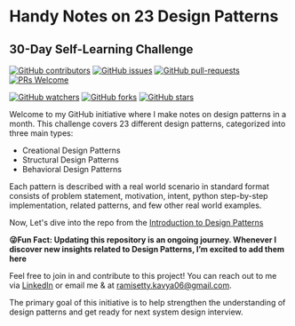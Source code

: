# Handy Notes on 23 Design Patterns

## 30-Day Self-Learning Challenge

[![GitHub contributors](https://img.shields.io/github/contributors/kavya6697/DesignPatternsNotes.svg)](https://GitHub.com/kavya6697/DesignPatternsNotes)
[![GitHub issues](https://img.shields.io/github/issues/kavya6697/DesignPatternsNotes.svg)](https://GitHub.com/kavya6697/DesignPatternsNotes/issues/)
[![GitHub pull-requests](https://img.shields.io/github/issues-pr/kavya6697/DesignPatternsNotess.svg)](https://GitHub.com/kavya6697/DesignPatternsNotes/pulls/)
[![PRs Welcome](https://img.shields.io/badge/PRs-welcome-brightgreen.svg?style=flat-square)](http://makeapullrequest.com)

[![GitHub watchers](https://img.shields.io/github/watchers/kavya6697/DesignPatternsNotes.svg?style=social&label=Watch)](https://GitHub.com/kavya6697/DesignPatternsNotes/watchers/)
[![GitHub forks](https://img.shields.io/github/forks/kavya6697/DesignPatternsNotes.svg?style=social&label=Fork)](https://GitHub.com/kavya6697/DesignPatternsNotes/network/)
[![GitHub stars](https://img.shields.io/github/stars/kavya6697/DesignPatternsNotes.svg?style=social&label=Star)](https://GitHub.com/kavya6697/DesignPatternsNotes/stargazers/)

Welcome to my GitHub initiative where I make notes on design patterns in a month. This challenge covers 23 different design patterns, categorized into three main types:<br>
* Creational Design Patterns<br>
* Structural Design Patterns<br>
* Behavioral Design Patterns<br>

Each pattern is described with a real world scenario in standard format consists of problem statement, motivation, intent,  python step-by-step implementation, related patterns, and few other real world examples.  

Now, Let's dive into the repo from the [Introduction to Design Patterns](https://github.com/kavya6697/DesignPatternsNotes/blob/main/Introduction%20To%20Design%20Patterns.md)

**😜Fun Fact: Updating this repository is an ongoing journey. Whenever I discover new insights related to Design Patterns, I’m excited to add them here**

Feel free to join in and contribute to this project! You can reach out to me via [LinkedIn](https://www.linkedin.com/in/kavya-ramisetty-509298104/) or email me & at ramisetty.kavya06@gmail.com. 

The primary goal of this initiative is to help strengthen the understanding of design patterns and get ready for next system design interview.
